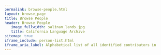 ```yaml
---
permalink: browse-people.html
layout: browse_page
title: Browse People
header: Browse People
   image_fullwidth: salinan_lands.jpg
   title: California Language Archive
sitemap: true
iframe_include: person-list.html
iframe_aria_label: Alphabetical list of all identified contributors in the CLA
---
```



